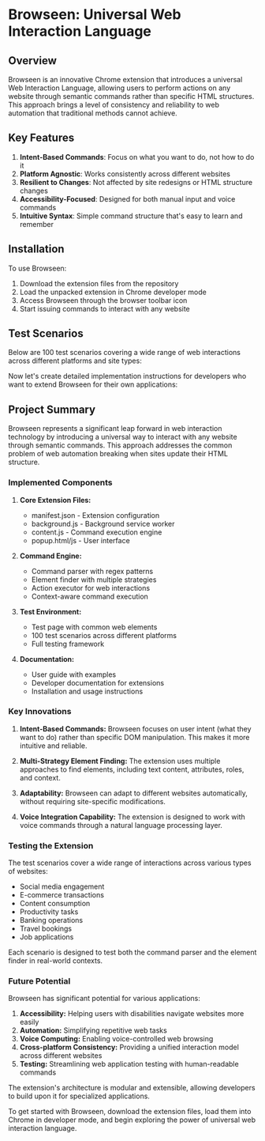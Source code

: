 # Browseen: Universal Web Interaction Language

## Overview

Browseen is an innovative Chrome extension that introduces a universal Web Interaction Language, allowing users to perform actions on any website through semantic commands rather than specific HTML structures. This approach brings a level of consistency and reliability to web automation that traditional methods cannot achieve.

## Key Features

1. **Intent-Based Commands**: Focus on what you want to do, not how to do it
2. **Platform Agnostic**: Works consistently across different websites
3. **Resilient to Changes**: Not affected by site redesigns or HTML structure changes
4. **Accessibility-Focused**: Designed for both manual input and voice commands
5. **Intuitive Syntax**: Simple command structure that's easy to learn and remember

## Installation

To use Browseen:

1. Download the extension files from the repository
2. Load the unpacked extension in Chrome developer mode
3. Access Browseen through the browser toolbar icon
4. Start issuing commands to interact with any website

## Test Scenarios

Below are 100 test scenarios covering a wide range of web interactions across different platforms and site types:

Now let's create detailed implementation instructions for developers who want to extend Browseen for their own applications:



## Project Summary

Browseen represents a significant leap forward in web interaction technology by introducing a universal way to interact with any website through semantic commands. This approach addresses the common problem of web automation breaking when sites update their HTML structure.

### Implemented Components

1. **Core Extension Files:**
   - manifest.json - Extension configuration
   - background.js - Background service worker
   - content.js - Command execution engine
   - popup.html/js - User interface

2. **Command Engine:**
   - Command parser with regex patterns
   - Element finder with multiple strategies
   - Action executor for web interactions
   - Context-aware command execution

3. **Test Environment:**
   - Test page with common web elements
   - 100 test scenarios across different platforms
   - Full testing framework

4. **Documentation:**
   - User guide with examples
   - Developer documentation for extensions
   - Installation and usage instructions

### Key Innovations

1. **Intent-Based Commands:** Browseen focuses on user intent (what they want to do) rather than specific DOM manipulation. This makes it more intuitive and reliable.

2. **Multi-Strategy Element Finding:** The extension uses multiple approaches to find elements, including text content, attributes, roles, and context.

3. **Adaptability:** Browseen can adapt to different websites automatically, without requiring site-specific modifications.

4. **Voice Integration Capability:** The extension is designed to work with voice commands through a natural language processing layer.

### Testing the Extension

The test scenarios cover a wide range of interactions across various types of websites:

- Social media engagement
- E-commerce transactions
- Content consumption
- Productivity tasks
- Banking operations
- Travel bookings
- Job applications

Each scenario is designed to test both the command parser and the element finder in real-world contexts.

### Future Potential

Browseen has significant potential for various applications:

1. **Accessibility:** Helping users with disabilities navigate websites more easily
2. **Automation:** Simplifying repetitive web tasks
3. **Voice Computing:** Enabling voice-controlled web browsing
4. **Cross-platform Consistency:** Providing a unified interaction model across different websites
5. **Testing:** Streamlining web application testing with human-readable commands

The extension's architecture is modular and extensible, allowing developers to build upon it for specialized applications.

To get started with Browseen, download the extension files, load them into Chrome in developer mode, and begin exploring the power of universal web interaction language.
